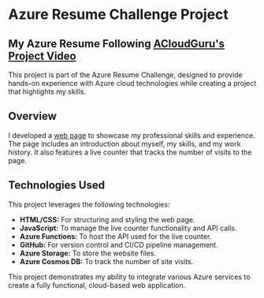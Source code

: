 # Azure Resume Challenge Project

## My Azure Resume Following [ACloudGuru's Project Video](https://www.youtube.com/watch?v=ieYrBWmkfno&list=RDCMUCp8lLM2JP_1pv6E0NQ38pqw&start_radio=1&t=287s&ab_channel=ACloudGuru)

This project is part of the Azure Resume Challenge, designed to provide hands-on experience with Azure cloud technologies while creating a project that highlights my skills.

## Overview
I developed a [web page](https://azureresumesumar.azureedge.net) to showcase my professional skills and experience. The page includes an introduction about myself, my skills, and my work history. It also features a live counter that tracks the number of visits to the page.

## Technologies Used
This project leverages the following technologies:

- **HTML/CSS:** For structuring and styling the web page.
- **JavaScript:** To manage the live counter functionality and API calls.
- **Azure Functions:** To host the API used for the live counter.
- **GitHub:** For version control and CI/CD pipeline management.
- **Azure Storage:** To store the website files.
- **Azure Cosmos DB:** To track the number of site visits.

This project demonstrates my ability to integrate various Azure services to create a fully functional, cloud-based web application.
